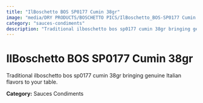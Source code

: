 ```yaml
---
title: "IlBoschetto BOS SP0177 Cumin 38gr"
image: "media/DRY PRODUCTS/BOSCHETTO PICS/IlBoschetto_BOS-SP0177 Cumin 38gr.png"
category: "sauces-condiments"
description: "Traditional ilboschetto bos sp0177 cumin 38gr bringing genuine Italian flavors to your table."
---
```


# IlBoschetto BOS SP0177 Cumin 38gr

Traditional ilboschetto bos sp0177 cumin 38gr bringing genuine Italian flavors to your table.

**Category:** Sauces Condiments
